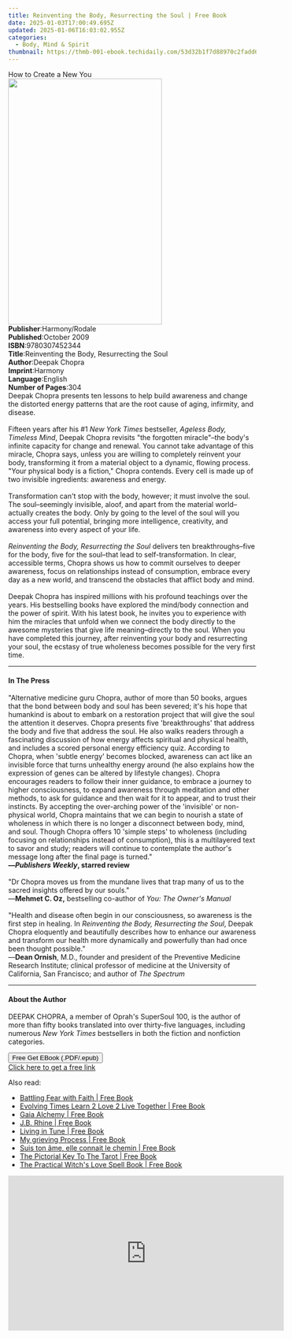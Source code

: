 ```yaml
---
title: Reinventing the Body, Resurrecting the Soul | Free Book
date: 2025-01-03T17:00:49.695Z
updated: 2025-01-06T16:03:02.955Z
categories:
  - Body, Mind & Spirit
thumbnail: https://thmb-001-ebook.techidaily.com/53d32b1f7d88970c2fadd618b99d3ec69bad500b2b9d8db099f8f65576d1a54e.jpg
---
```

<main id="book-container">
  <div class="flex flex-col">
    <div class="book-brief flex-1 py-6 px-4 sm:p-6 md:py-10 md:px-8">
      <!-- brief-->
      <div class="book-brief-main">How to Create a New You</div>
    </div>
    <div
      class="book-meta-info flex-1 grid gap-4 col-start-1 col-end-3 row-start-1 sm:mb-6 sm:grid-cols-4 lg:gap-6 lg:col-start-2 lg:row-end-6 lg:row-span-6 lg:mb-0"
    >
      <div
        class="book-meta-info-left place-content-center mt-4 p-4 text-sm leading-6 col-start-2 col-span-2 dark:text-slate-400"
      >
        <img
          class="w-full h-500 object-cover rounded-lg sm:h-255 sm:col-span-2 lg:col-span-full"
          src="https://img-001-ebook.techidaily.com/a548ca21550adb0cf95ca5b08fb24e9d9040d29561679c54f3df3a6706728529.jpg"
          alt=""
          width="312"
          height="500"
        />
      </div>
      <div
        class="book-meta-info-right mt-2 col-start-1 row-start-2 col-span-3 self-center"
      >
        <!-- meta data  -->
        <div class="flex flex-col px-4 md:px-8">
          <div class="flex-1">
            <strong>Publisher</strong>:<span class="px-2">Harmony/Rodale</span>
          </div>
          <div class="flex-1">
            <strong>Published</strong>:<span class="px-2">October 2009</span>
          </div>
          <div class="flex-1">
            <strong>ISBN</strong>:<span class="px-2">9780307452344</span>
          </div>
          <div class="flex-1">
            <strong>Title</strong>:<span class="px-2"
              >Reinventing the Body, Resurrecting the Soul</span
            >
          </div>
          <div class="flex-1">
            <strong>Author</strong>:<span class="px-2">Deepak Chopra</span>
          </div>
          <div class="flex-1">
            <strong>Imprint</strong>:<span class="px-2">Harmony</span>
          </div>
          <div class="flex-1">
            <strong>Language</strong>:<span class="px-2">English</span>
          </div>
          <div class="flex-1">
            <strong>Number of Pages</strong>:<span class="px-2">304</span>
          </div>
        </div>
      </div>
    </div>
    <div class="book-description flex-1 py-6 px-4 sm:p-6 md:py-10 md:px-8">
      <div class="book-description-main">
        <div accordion-content="" id="description">
          Deepak Chopra presents ten lessons to help build awareness and change
          the distorted energy patterns that are the root cause of aging,
          infirmity, and disease.<br /><br />Fifteen years after his #1
          <i>New York Times</i> bestseller, <i>Ageless Body, Timeless Mind</i>,
          Deepak Chopra revisits "the forgotten miracle"–the body's infinite
          capacity for change and renewal. You cannot take advantage of this
          miracle, Chopra says, unless you are willing to completely reinvent
          your body, transforming it from a material object to a dynamic,
          flowing process. "Your physical body is a fiction," Chopra contends.
          Every cell is made up of two invisible ingredients: awareness and
          energy.<br /><br />Transformation can't stop with the body, however;
          it must involve the soul. The soul–seemingly invisible, aloof, and
          apart from the material world–actually creates the body. Only by going
          to the level of the soul will you access your full potential, bringing
          more intelligence, creativity, and awareness into every aspect of your
          life.<br /><br /><i>Reinventing the Body, Resurrecting the Soul</i>
          delivers ten breakthroughs–five for the body, five for the soul–that
          lead to self-transformation. In clear, accessible terms, Chopra shows
          us how to commit ourselves to deeper awareness, focus on relationships
          instead of consumption, embrace every day as a new world, and
          transcend the obstacles that afflict body and mind.<br /><br />Deepak
          Chopra has inspired millions with his profound teachings over the
          years. His bestselling books have explored the mind/body connection
          and the power of spirit. With his latest book, he invites you to
          experience with him the miracles that unfold when we connect the body
          directly to the awesome mysteries that give life meaning–directly to
          the soul. When you have completed this journey, after reinventing your
          body and resurrecting your soul, the ecstasy of true wholeness becomes
          possible for the very first time.<i><br /></i>
        </div>
        <div class="accordion-fader"></div>
      </div>
    </div>
    <div class="book-excerpts flex-1 py-6 px-4 sm:p-6 md:py-10 md:px-8">
      <!-- excerpts-->
      <div class="book-excerpts-main">
        <hr />
        <h4 class="placeholder placeholder-heading">
          <span>In The Press</span>
        </h4>
        <p>
          "Alternative medicine guru Chopra, author of more than 50
          books,&nbsp;argues that the bond between body and soul has been
          severed; it's his hope that humankind is about to embark on a
          restoration project that will give the soul the attention it deserves.
          Chopra presents five 'breakthroughs' that address the body and five
          that address the soul. He also walks readers through a fascinating
          discussion of how energy affects spiritual and physical health, and
          includes a scored personal energy efficiency quiz. According to
          Chopra, when 'subtle energy' becomes blocked, awareness can act like
          an invisible force that turns unhealthy energy around (he also
          explains how the expression of genes can be altered by lifestyle
          changes). Chopra encourages readers to follow their inner guidance, to
          embrace a journey to higher consciousness, to expand awareness through
          meditation and other methods, to ask for guidance and then wait for it
          to appear, and to trust their instincts. By accepting the over-arching
          power of the 'invisible' or non-physical world, Chopra maintains that
          we can begin to nourish a state of wholeness in which there is no
          longer a disconnect between body, mind, and soul. Though Chopra offers
          10 'simple steps' to wholeness (including focusing on relationships
          instead of consumption), this is a multilayered text to savor and
          study; readers will continue to contemplate the author's message long
          after the final page is turned." <br /><b
            >—<i>Publishers Weekly</i>, starred review</b
          ><br /><br />"Dr Chopra moves us from the mundane lives that trap many
          of us to the sacred insights offered by our souls."<br />—<b
            >Mehmet C. Oz,</b
          >
          bestselling co-author of
          <i>You: The Owner's Manual<br /><br /></i>"Health and disease often
          begin in our consciousness, so awareness is the first step in healing.
          In <i>Reinventing the Body, Resurrecting the Soul</i>, Deepak Chopra
          eloquently and beautifully describes how to enhance our awareness and
          transform our health more dynamically and powerfully than had once
          been thought possible."<br />—<b>Dean Ornish</b>, M.D., founder and
          president of the Preventive Medicine Research Institute; clinical
          professor of medicine at the University of California, San Francisco;
          and author of <i>The Spectrum<br /></i>
        </p>
      </div>
    </div>
    <div class="book-about-author flex-1 py-6 px-4 sm:p-6 md:py-10 md:px-8">
      <!-- about author-->
      <div class="book-main-author-main">
        <hr />
        <h4 class="placeholder placeholder-heading">
          <span>About the Author</span>
        </h4>
        <p>
          DEEPAK CHOPRA, a member of Oprah's SuperSoul 100, is the author of
          more than fifty books translated into over thirty-five languages,
          including numerous <i>New York Times</i> bestsellers in both the
          fiction and nonfiction categories. <i><br /> </i>
        </p>
      </div>
    </div>
    <div class="book-free-get flex-1 py-6 px-4 sm:p-6 md:py-10 md:px-8">
      <button
        id="btn-free-get"
        class="bg-blue-500 hover:bg-blue-700 text-white font-bold py-2 px-4 rounded"
      >
        Free Get EBook (.PDF/.epub)
      </button>
      <div id="countdown-display" class="px-2 text-lg mt-2"></div>
      <a
        id="free-link"
        class="hidden bg-blue-500 hover:bg-blue-700 text-white font-bold py-2 px-4 rounded"
        href="https://www.ebooks.com/en-us/book/345808/reinventing-the-body-resurrecting-the-soul/deepak-chopra/"
        target="_blank"
        >Click here to get a free link</a
      >
    </div>
    <script>
      let countdownTime = 0;
      let countdownInterval = null;
      document
        .getElementById('btn-free-get')
        .addEventListener('click', startCountdown);
      function startCountdown() {
        countdownTime = new Date().getTime() + 60000 * 3;
        countdownInterval = setInterval(updateCountdown, 1000);
        document.getElementById('btn-free-get').disabled = true;
        document
          .getElementById('btn-free-get')
          .classList.add('bg-gray-500', 'cursor-not-allowed');
      }
      function updateCountdown() {
        let currentTime = new Date().getTime();
        let timeLeft = countdownTime - currentTime;
        let secondsLeft = Math.floor(timeLeft / 1000);
        document.getElementById('countdown-display').innerHTML =
          `Remaining time: ${secondsLeft} seconds.`;
        if (secondsLeft <= 0) {
          clearInterval(countdownInterval);
          document.getElementById('btn-free-get').classList.add('hidden');
          document.getElementById('free-link').classList.remove('hidden');
          document.getElementById('countdown-display').innerHTML = '';
        }
      }
    </script>
  </div>
</main>

<ins class="adsbygoogle"
      style="display:block"
      data-ad-client="ca-pub-7571918770474297"
      data-ad-slot="8358498916"
      data-ad-format="auto"
      data-full-width-responsive="true"></ins>
    

<span class="atpl-alsoreadstyle">Also read:</span>
<div><ul>
<li><a href="https://novels-ebooks.techidaily.com/210265489-9781647462390-battling-fear-with-faith/"><u>Battling Fear with Faith | Free Book</u></a></li>
<li><a href="https://novels-ebooks.techidaily.com/210264794-9780578158822-evolving-times-learn-2-love-2-live-together/"><u>Evolving Times Learn 2 Love 2 Live Together | Free Book</u></a></li>
<li><a href="https://novels-ebooks.techidaily.com/210266245-9781591434269-gaia-alchemy/"><u>Gaia Alchemy | Free Book</u></a></li>
<li><a href="https://novels-ebooks.techidaily.com/210265944-9781476642666-jb-rhine/"><u>J.B. Rhine | Free Book</u></a></li>
<li><a href="https://novels-ebooks.techidaily.com/210266072-9781788176477-living-in-tune/"><u>Living in Tune | Free Book</u></a></li>
<li><a href="https://novels-ebooks.techidaily.com/210265036-9781087941905-my-grieving-process/"><u>My grieving Process | Free Book</u></a></li>
<li><a href="https://novels-ebooks.techidaily.com/210265736-9782017140689-suis-ton-ame-elle-connait-le-chemin/"><u>Suis ton âme, elle connait le chemin | Free Book</u></a></li>
<li><a href="https://novels-ebooks.techidaily.com/210265796-9781473598478-the-pictorial-key-to-the-tarot/"><u>The Pictorial Key To The Tarot | Free Book</u></a></li>
<li><a href="https://novels-ebooks.techidaily.com/210266108-9780762475872-the-practical-witchs-love-spell-book/"><u>The Practical Witch's Love Spell Book | Free Book</u></a></li>
</ul></div>

<!-- affiliate ads begin -->
<iframe width="560" height="315" src="https://www.youtube.com/embed/JNxZ4Z6BVCg?si=522oz1OPSQDhNYWT" title="YouTube video player" frameborder="0" allow="accelerometer; autoplay; clipboard-write; encrypted-media; gyroscope; picture-in-picture; web-share" referrerpolicy="strict-origin-when-cross-origin" allowfullscreen></iframe>
<!-- affiliate ads end -->

